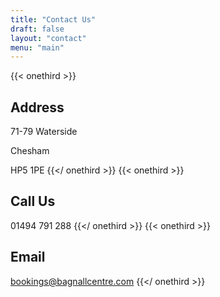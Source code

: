 ```yaml
---
title: "Contact Us"
draft: false
layout: "contact"
menu: "main"
---
```

{{< onethird >}}
## Address

71-79 Waterside

Chesham

HP5 1PE
{{</ onethird >}}
{{< onethird >}}
## Call Us

01494 791 288
{{</ onethird >}}
{{< onethird >}}
## Email

[bookings@bagnallcentre.com](mailto:bookings@bagnallcentre.com)
{{</ onethird >}}